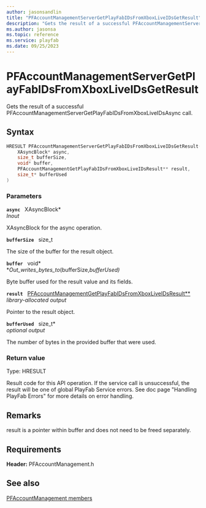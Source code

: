 ```yaml
---
author: jasonsandlin
title: "PFAccountManagementServerGetPlayFabIDsFromXboxLiveIDsGetResult"
description: "Gets the result of a successful PFAccountManagementServerGetPlayFabIDsFromXboxLiveIDsAsync call."
ms.author: jasonsa
ms.topic: reference
ms.service: playfab
ms.date: 09/25/2023
---
```


# PFAccountManagementServerGetPlayFabIDsFromXboxLiveIDsGetResult  

Gets the result of a successful PFAccountManagementServerGetPlayFabIDsFromXboxLiveIDsAsync call.  

## Syntax  
  
```cpp
HRESULT PFAccountManagementServerGetPlayFabIDsFromXboxLiveIDsGetResult(  
    XAsyncBlock* async,  
    size_t bufferSize,  
    void* buffer,  
    PFAccountManagementGetPlayFabIDsFromXboxLiveIDsResult** result,  
    size_t* bufferUsed  
)  
```  
  
### Parameters  
  
**`async`** &nbsp; XAsyncBlock*  
*_Inout_*  
  
XAsyncBlock for the async operation.  
  
**`bufferSize`** &nbsp; size_t  
  
The size of the buffer for the result object.  
  
**`buffer`** &nbsp; void*  
*_Out_writes_bytes_to_(bufferSize,*bufferUsed)*  
  
Byte buffer used for the result value and its fields.  
  
**`result`** &nbsp; [PFAccountManagementGetPlayFabIDsFromXboxLiveIDsResult**](../../pfaccountmanagementtypes/structs/pfaccountmanagementgetplayfabidsfromxboxliveidsresult.md)  
*library-allocated output*  
  
Pointer to the result object.  
  
**`bufferUsed`** &nbsp; size_t*  
*optional output*  
  
The number of bytes in the provided buffer that were used.  
  
  
### Return value
Type: HRESULT
  
Result code for this API operation. If the service call is unsuccessful, the result will be one of global PlayFab Service errors. See doc page "Handling PlayFab Errors" for more details on error handling.
  
## Remarks  
  
result is a pointer within buffer and does not need to be freed separately.
  
## Requirements  
  
**Header:** PFAccountManagement.h
  
## See also  
[PFAccountManagement members](../pfaccountmanagement_members.md)  

  
  
